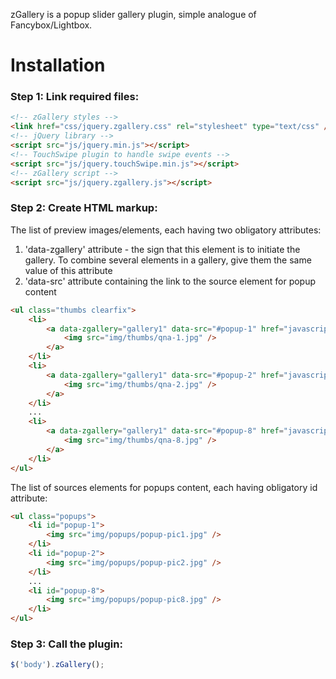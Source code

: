 zGallery is a popup slider gallery plugin, simple analogue of Fancybox/Lightbox. 

# Installation

### Step 1: Link required files:
```html
<!-- zGallery styles -->
<link href="css/jquery.zgallery.css" rel="stylesheet" type="text/css" />
<!-- jQuery library -->
<script src="js/jquery.min.js"></script>
<!-- TouchSwipe plugin to handle swipe events -->
<script src="js/jquery.touchSwipe.min.js"></script>
<!-- zGallery script -->
<script src="js/jquery.zgallery.js"></script>
```
### Step 2: Create HTML markup:

The list of preview images/elements, each having two obligatory attributes:  
1) 'data-zgallery' attribute - the sign that this element is to initiate the gallery. To combine several elements in a gallery, give them the same value of this attribute
2) 'data-src' attribute containing the link to the source element for popup content
```html
<ul class="thumbs clearfix">
    <li>
        <a data-zgallery="gallery1" data-src="#popup-1" href="javascript:;">
            <img src="img/thumbs/qna-1.jpg" />
        </a>
    </li>
    <li>
        <a data-zgallery="gallery1" data-src="#popup-2" href="javascript:;">
            <img src="img/thumbs/qna-2.jpg" />
        </a>
    </li>
    ...
    <li>
        <a data-zgallery="gallery1" data-src="#popup-8" href="javascript:;">
            <img src="img/thumbs/qna-8.jpg" />
        </a>
    </li>
</ul>
```


The list of sources elements for popups content, each having obligatory id attribute:

```html
<ul class="popups">
    <li id="popup-1">
        <img src="img/popups/popup-pic1.jpg" />
    </li>
    <li id="popup-2">
        <img src="img/popups/popup-pic2.jpg" />
    </li>
    ...
    <li id="popup-8">
        <img src="img/popups/popup-pic8.jpg" />
    </li>
</ul>
```


### Step 3: Call the plugin: 
```javascript
$('body').zGallery();
```
